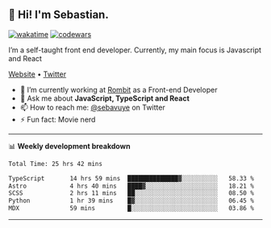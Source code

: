 ## 👋 Hi! I'm Sebastian.

[![wakatime](https://wakatime.com/badge/user/df0036c6-328a-4a39-be9b-e49417ed22a1.svg)](https://wakatime.com/@df0036c6-328a-4a39-be9b-e49417ed22a1)
[![codewars](https://www.codewars.com/users/sebavuye/badges/small)](https://www.codewars.com/users/sebavuye)

I’m a self-taught front end developer. Currently, my main focus is Javascript and React

[Website](https://sebastianvuye.be) • [Twitter](https://twitter.com/sebavuye)

- 🔭 I’m currently working at [Rombit](https://rombit.com/) as a Front-end Developer
- 💬 Ask me about **JavaScript, TypeScript and React**
- 📫 How to reach me: [@sebavuye](https://twitter.com/sebavuye) on Twitter
- ⚡ Fun fact: Movie nerd

-------

📊 **Weekly development breakdown**

<!--START_SECTION:waka-->

```txt
Total Time: 25 hrs 42 mins

TypeScript       14 hrs 59 mins  ██████████████▓░░░░░░░░░░   58.33 %
Astro            4 hrs 40 mins   ████▓░░░░░░░░░░░░░░░░░░░░   18.21 %
SCSS             2 hrs 11 mins   ██░░░░░░░░░░░░░░░░░░░░░░░   08.50 %
Python           1 hr 39 mins    █▓░░░░░░░░░░░░░░░░░░░░░░░   06.45 %
MDX              59 mins         █░░░░░░░░░░░░░░░░░░░░░░░░   03.86 %
```

<!--END_SECTION:waka-->
-------
